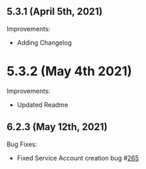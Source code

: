 ## 5.3.1 (April 5th, 2021)

Improvements:
* Adding Changelog

# 5.3.2 (May 4th 2021)

Improvements:
* Updated Readme

## 6.2.3 (May 12th, 2021)

Bug Fixes:
* Fixed Service Account creation bug #[265](https://github.com/aquasecurity/aqua-helm/pull/265)
